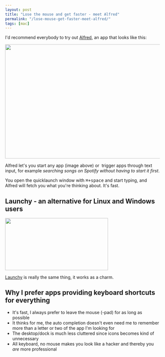 ```yaml
---
layout: post
title: "Lose the mouse and get faster - meet Alfred"
permalink: "/lose-mouse-get-faster-meet-alfred/"
tags: [mac]
---
```


I'd recommend everybody to try out <a href="http://www.alfredapp.com/">Alfred</a>, an app that looks like this:

<a href="http://iamnearlythere.com/wp-content/uploads/2011/05/applicationlauncher.jpeg"><img class="alignnone size-full wp-image-460" title="alfred" src="http://iamnearlythere.com/wp-content/uploads/2011/05/applicationlauncher.jpeg" alt="" width="638" height="370" /></a>

Alfred let's you start any app (image above) or  trigger apps through text input, for example <em>searching songs on Spotify without having to start it first</em>.

You open the quicklaunch window with <kbd>⌘+space</kbd> and start typing, and Alfred will fetch you what you're thinking about. It's fast.
<h2>Launchy - an alternative for Linux and Windows users</h2>
<a href="http://iamnearlythere.com/wp-content/uploads/2011/05/Launchy-opening-an-.png"><img class="alignnone size-full wp-image-461" title="Launchy opening an" src="http://iamnearlythere.com/wp-content/uploads/2011/05/Launchy-opening-an-.png" alt="" width="335" height="169" /></a>

<a title="Launchy" href="http://www.launchy.net/">Launchy</a> is really the same thing, it works as a charm.
<h2>Why I prefer apps providing keyboard shortcuts for everything</h2>
<ul>
	<li>It's fast, I always prefer to leave the mouse (-pad) for as long as possible</li>
	<li>It thinks for me, the auto completion doesn't even need me to remember more than a letter or two of the app I'm looking for</li>
	<li>The desktop/dock is much less cluttered since icons becomes kind of unnecessary</li>
	<li>All keyboard, no mouse makes you look like a hacker and thereby you <em>are</em> more professional</li>
</ul>
